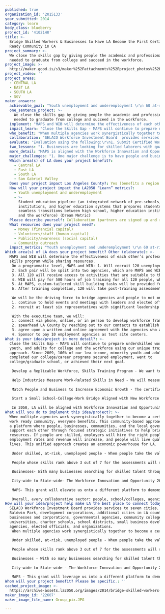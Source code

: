 ```yaml
---
published: true
organization_id: '2015133'
year_submitted: 2014
category: learn
body_class: blueberry
project_id: '4102140'
title: >-
  Bridge Skilled Workers & Businesses to Have LA Become the First Certified Work
  Ready Community in CA
project_summary: >-
  We close the skills gap by giving people the academic and professional tools
  needed to graduate from college and succeed in the workforce.
project_image: >-
  http://maker.good.is/s3/maker%252Fattachments%252Fproject_photos%252Fimages%252F22607%252Fdisplay%252FGroup_pix.JPG=c570x385
project_video: ''
project_areas:
  - CENTRAL LA
  - EAST LA
  - SOUTH LA
  - SGV
maker_answers:
  achievable_goal: "Youth unemployment and underemployment \r\n 60 at-risk youth will obtain hands-on, skill building career training program.  They will be paid $9/hour for 500 hours of service. 30 of the youth who work directly with MAPS will receive customizable job training program that will align them with their future goals and visions\r\n\r\nStudent education pipeline (an integrated network of pre-schools, K-12 institutions, and higher education systems that prepares students for seamless transitions between high school, higher education institutions, and the workforce) (Dream Metric)\r\nLos Angeles has been been the economic driving force in CA. However, depending on where people live in LA, there is a divide between the college resources and job opportunities.  When LA County establishes itself as certified work ready community, businesses, schools, and colleges will develop an education to workforce pipeline and integrated partnership that will prepare students to complete their degrees and prepare for the workforce. Agencies will work together. \r\n\r\nCollege matriculation rates\r\nAfter participating in the job training program and taking the national career readiness certificate exam, youth and adults may want to go back to college. \r\n\r\n"
  one_sentence_project: >-
    We close the skills gap by giving people the academic and professional tools
    needed to graduate from college and succeed in the workforce.
  implement: "MAPS and WIB will determine the effectiveness of each other’s professional skills program while sharing resources. \r\nOn a programmatic level, MAPS and WIB: 1. Will recruit 120 unemployed adults and out-of-school youth ages ranging from 17-22. Both will be matched by age, initial test level, and ethnicity.  All 120 will take 6 computer-based valid and reliable Workkeys assessments to determine career readiness and soft skill levels.\r\n2. Each pair will be split into two agencies, which are MAPS and WIB with 30 youth and 30 adults each. Both agencies will provide different educational/professional skills training.\r\n3. All 120 will receive access to activities that are suitable to their employment and/or training needs at WIB.\r\n4.  WIB will pay for 500 hours of job training for all 120 people, where 60 will work at MAPS site and 60 will work through WIB’s contacts.\r\n5. At MAPS, custom-tailored skill building tasks will be provided for individuals to align with their career goals. Also, they will work on a collaborative goal to showcase a city-wide event addressing an issue they desire to eliminate in the city. For example, MAPS students have hosted county-wide teen summits and college fairs from start to finish.\r\n6. After training completion, 120 will take post-training assessments. Scores higher than 3 will receive the nationally recognized career readiness certificate--career ready! \r\n\r\nWe will be the driving force to bridge agencies and people to not only discuss the problem, but to take action.  MAPS will: \r\n1. continue to hold events and meetings with leaders and elected officials to establish collaborative partnerships. \r\n2. recruit at least six representatives with significant leadership responsibilities in their prospective agencies to form the executive team by December 2014. \r\n\r\nWith the executive team, we will:\r\n1. connect via phone, online, or in person to develop workforce framework and execution plan. Before March 2015, the team will submit the work ready community application for consideration.  \r\n2. spearhead LA County by reaching out to our contacts to establish a conglomerate group of agencies from various industries, schools, economic development corporations, and colleges to join this unified work ready movement.\r\n3. agree upon a written and online agreement with the agencies who adhere to help people become work ready and create a bridge for people to receive livable wages.\r\n4. Sponsor to pay 10 employment agencies as test site centers.\r\n"
  impact_learn: "Close the Skills Gap - MAPS will continue to prepare underskilled workers, youth, and adults for college and the workforce using our unique training approach. Since 2009, 100% of our low-income, minority youth and adults who completed our college/career programs secured employment, went to college/graduate school, or achieved their next goal. \r\n\r\nDevelop a Replicable Workforce, Skills Training Program - We want to launch our program in a new city to determine whether is it possible to replicate similar results. In doing so, we desire to develop a workforce system model. \r\n\r\nHelp Industries Measure Work-Related Skills in Need - We will measure the effectiveness of MAPS and WIB’s skill building, job training programs using valid/reliable skills and pre/post assessments to measure whether people have the academic, social, and emotional skills to succeed in the workplace (career ready).  Not only will we get people work ready, but these assessments are actual exams for the National Career Readiness Certificate! \r\n\r\nMatch People and Business to Increase Economic Growth - The certificate will give people an edge in the recruitment process to help identify qualified workers.  So far, there are more than 5,600 corporations throughout the nation that recognize this certification.\r\n\r\nStart a Small School-College-Work Bridge Aligned with New Workforce Act - We will start with one city to establish a bridge using the National Certificate exams to unite LA schools, colleges, businesses and agencies. The groups help create paths for people to be skilled, prevent outsourcing, reduce unemployment rates, and secure jobs to boost LA’s economy.  MAPS’ drive is to spearhead this mission to unify multiple agencies to become the first certified work ready community in California.  This effort will start near Southeast LA and then spread to other regions. \r\n\r\nIn 2050, LA will be aligned with Workforce Innovation and Opportunities Act and developed the workforce system. Businesses, schools, and agencies will adhere to the research-based assessments as an indicator to determine whether people are certifiably ready for the workforce.  People will have the necessary foundational skills to be competitive in the market and secure careers they are passionate about while maintaining strong and positive character, leadership, and interpersonal skills to improve the quality of their lives, the workplace environment, and LA.  LA will be a fully functioning workforce model for CA.  "
  who_benefit: "When multiple agencies work synergistically together to become a certified work ready community, everyone benefits. This community-based approach creates a platform where people, businesses, communities, and the local government can support each other through focused strategic initiatives to help bridge resources. If people are skilled, employers will hire the right people, employment rates and revenue will increase, and people will  live quality lives. This unified approach creates an economic powerhouse for LA.\r\n \r\nUnder skilled, at-risk, unemployed people - When people take the valid/reliable assessments, they will be part of the 2.3 million nationally recognized certificate holders who have the level of skills needed to be work ready. With more than 40 statewide/regions that have adopted the certificate programs and more than 5,600 businesses who use this certification to assess skill level, the people in LA will be part of this nationwide movement.\r\n\r\nPeople whose skills rank above 3 out of 7 for the assessments will receive the National Career Readiness Certificate. The certificate will help them distinguish themselves during the hiring process because they will have evidence demonstrating their skill level. \r\n\r\nBusinesses- With many businesses searching for skilled talent through a pile of applicants, this certificate can help recruiters save time. Businesses can function at an optimal level without concerns about the skills of their employees.\r\n \r\nCity-wide to State-wide- The Workforce Innovation and Opportunity 2014 Act requires states to begin developing a statewide workforce development system. This grant will initiate approaches to develop models and systems for one city and then expand to the state. Through this collaborative effort, LA will be the catalyst for positive change.\r\n\r\nMAPS- This grant will elevate us onto a different platform to demonstrate that we, in fact, have the most innovative, result-oriented, school-to-college-to-work bridge.  If the results are equivalent to our previous program outcomes, our process-oriented training approach will establish itself as a replicable model.\r\n \r\nOverall, every collaborative sector: people, school/colleges, agencies, and industries will benefit."
  collaboration: "SELACO Workforce Investment Board  provides services to seven cities, City of Baldwin Park, development corporations, additional cities in LA county, businesses and corporations, governmental agencies, community colleges, universities, charter schools, school districts, small business development agencies, elected officials, and organizations.\r\nWhen multiple agencies work synergistically together to become a certified work ready community, everyone benefits. This community-based approach creates a platform where people, businesses, communities, and the local government can support each other through focused strategic initiatives to help bridge resources. If people are skilled, employers will hire the right people, employment rates and revenue will increase, and people will  live quality lives. This unified approach creates an economic powerhouse for LA.\r\n \r\nUnder skilled, at-risk, unemployed people - When people take the valid and reliable assessments, they will be part of the 2.3 million nationally recognized certificate holders who have the level of skills needed to be work ready. With more than 40 statewide/regions that have adopted the certificate programs and more than 5,600 businesses who use this certification to assess skill level, the people in LA will be part of this nationwide movement.\r\n\r\nPeople whose skills rank above 3 out of 7 for the assessments will receive the National Career Readiness Certificate. The certificate will help them distinguish themselves during the hiring process because they will have evidence demonstrating their skill level. \r\n\r\nBusinesses - With so many businesses searching for skilled talent through a pile of applicants, this certificate can help recruiters save time. Businesses can function at an optimal level without worrying too much about their new employees.\r\n \r\nCity-wide to State-wide - The Workforce Innovation and Opportunity 2014 Act requires states to begin developing a statewide workforce development system. This grant will initiate approaches to develop models and systems for one city and then expand to the state. Through this collaborative effort, LA will be the catalyst for positive change.\r\n\r\nMAPS - This grant will leverage us into a different platform to demonstrate that we, in fact, have the most innovative, result-oriented school-to-college-to-work pipeline.  If the results are equivalent to our previous program outcomes, our process-oriented, training approach will establish itself as a replicable model.\r\n \r\n"
  evaluate: "Evaluation using the following:\r\n1. Submit Certified Work Ready Community application with six executive leaders before March 2015. To be considered for the next nationwide county program, the leaders must be from each of the following parties: economic development, community college, workforce agency representative, and K-12 representative, and other agencies.\r\n\r\n2. MAPS will evaluate the change in skills using the valid and reliable assessments. We anticipate that every person will be awarded the national career ready certificate.  \r\n\r\n3.  Before the end of the grant period, our goal is to have a minimum of 500 schools, colleges, agencies, businesses, workforce agencies, organizations, elected officials, and people to join the school to work pipeline “work ready” initiative. They will sign a participation agreement form stating their interest and level of participation, from “I believe in what you do -- to -- “I’m in, how can I get involved.”\r\n\r\n4. MAPS will launch 10 test sites at various workforce and employment agencies who provide direct services for people to become skilled and are interested in becoming a workready community site. The agencies will agree to administer the Workkeys assessments, so people may qualify to receive the national certificate.\r\n\r\n5. By the end of the program, MAPS will establish itself as the soft skills training program that not only provides the valid and reliable assessments for people to receive a national certificate but also help people maintain long-lasting soft skills that can be used for work and life."
  two_lessons: "1. Businesses are looking for skilled laborers with quality soft skills needed to thrive in the workplace. However, measuring soft skills and teaching these skills are difficult to come by because people are difficult to change. In the beginning, new employees are happy workers, but in due time, most complain and are unhappy.  About 80% of people in the nation are dissatisfied with their jobs.  To combat negative attitude and behavior and lack of productivity, MAPS has implemented a unique career training program for people to develop authentic soft-skills that transfer in the workplace, home, and relationships.  In our program, marriages and relationships strengthened, people learned how to get rid of negative emotions and attitudes, and they became motivated. Many developed strong teamwork skills and learned how to help others despite their given tasks. We have testimonials to prove our results; however, people are skeptical with our results. They wonder if we really can redirect people to live better lives. In order to “prove” our results, this time we would like to use research-based pre- and post-assessments to measure people’s change in their productivity, interpersonal skills, attitude, problem-solving, enthusiasm, and more. \r\n \r\n2. People are looking for jobs that will help them “pay the bills,” but we know they need livable wages. The issue with many low-paying workers is due to their skill level and difficulty in taking a new path.  Low paying jobs impacts relationships and work performance.  Our reason to create a “LA Hub” is to develop a network/relationship with businesses and agencies who will adhere to providing livable wages for people, even if they are low-skilled workers.  In order to increase the economy, we need people to receive better pay to buy goods and services.\r\n"
  more_detail: "MAPS is aligned with the Workforce Innovation and Opportunity Act. \r\n\r\nForward Thinking:1. LA will be the first “ACT Certified Work Ready Community” in CA to create a network between people and businesses. 2.  Those who pass Skills Exams will receive the National Career Readiness Certificate, gaining an advantage over other applicants. \r\nCustomized, skill-building, paid training for 120 at-risk, unemployed people above 17 years of age -- 60 with MAPS and 60 with the Workforce Investment Board (WIB) receive separate soft skills training and 500 hrs of paid work experience. We are committed to determine the most effective program using valid/reliable pre/post assessments to close the skills gap, build a school-to-work pathway, and all employed"
  major_challenges: "1. One major challenge is to have people and businesses recognize the national career readiness certificate in California. Other progressive states and thousands of businesses have adopted the certificate as an indicator to measure people’s skill level; however, CA has not.  MAPS and leaders are working together to influence people in Los Angeles County that the Certified Work Ready Community model is an important approach to bridging resources and helping everyone because we are all impacted by each other. \r\n\r\n1. One major challenge is to have people and businesses recognize the national career readiness certificate in California. Other progressive states and thousands of businesses have adopted the certificate as an indicator to measure people’s skill level; however, CA has not.  MAPS and leaders are working together to influence people in Los Angeles County that the Certified Work Ready Community model is an important approach to bridging resources and helping everyone because we are all impacted by each other. \r\n\r\n"
  Which area(s) of LA does your project benefit?:
    - Central LA
    - East LA
    - South LA
    - San Gabriel Valley
  Does your project impact Los Angeles County?: Yes (benefits a region of LA County)
  How will your project impact the LA2050 “Learn” metrics?:
    - Youth unemployment and underemployment
    - >-
      Student education pipeline (an integrated network of pre-schools, K-12
      institutions, and higher education systems that prepares students for
      seamless transitions between high school, higher education institutions,
      and the workforce) (Dream Metric)
  Please describe yourself: Collaboration (partners are signed up and ready to hit the ground running!)
  What resources does your project need?:
    - Money (financial capital)
    - Volunteers/staff (human capital)
    - Publicity/awareness (social capital)
    - Community outreach
  impact_metrics: "Youth unemployment and underemployment \r\n 60 at-risk youth will obtain hands-on, skill building career training program.  They will be paid $9/hour for 500 hours of service. 30 of the youth who work directly with MAPS will receive customizable job training program that will align them with their future goals and visions.\r\n\r\nStudent education pipeline (an integrated network of pre-schools, K-12 institutions, and higher education systems that prepares students for seamless transitions between high school, higher education institutions, and the workforce) (Dream Metric)\r\nLos Angeles has been been the economic driving force in CA. However, depending on where people live in LA, there is a divide between the college resources and job opportunities.  When LA County establishes itself as certified work ready community, businesses, schools, and colleges will develop an education to workforce pipeline and integrated partnership that will prepare students to complete their degrees and prepare for the workforce. Agencies will work together. \r\n\r\nCollege matriculation rates\r\nAfter participating in the job training program and taking the national career readiness certificate exam, youth and adults may want to go back to college."
Which area(s) of LA does your project benefit? Other (elaborate): >-
  MAPS and WIB will determine the effectiveness of each other’s professional
  skills program while sharing resources. 
   On a programmatic level, MAPS and WIB: 1. Will recruit 120 unemployed adults and out-of-school youth ages ranging from 17-22. Both will be matched by age, initial test level, and ethnicity. All 120 will take 6 computer-based valid and reliable Workkeys assessments to determine career readiness and soft skill levels.
   2. Each pair will be split into two agencies, which are MAPS and WIB with 30 youth and 30 adults each. Both agencies will provide different educational/professional skills training.
   3. All 120 will receive access to activities that are suitable to their employment and/or training needs at WIB.
   4. WIB will pay for 500 hours of job training for all 120 people, where 60 will work at MAPS site and 60 will work through WIB’s contacts.
   5. At MAPS, custom-tailored skill building tasks will be provided for individuals to align with their career goals. Also, they will work on a collaborative goal to showcase a city-wide event addressing an issue they desire to eliminate in the city. For example, MAPS students have hosted county-wide teen summits and college fairs from start to finish.
   6. After training completion, 120 will take post-training assessments. Scores higher than 3 will receive the nationally recognized career readiness certificate--career ready! 
   
   We will be the driving force to bridge agencies and people to not only discuss the problem, but to take action. MAPS will: 
   1. continue to hold events and meetings with leaders and elected officials to establish collaborative partnerships. 
   2. recruit at least six representatives with significant leadership responsibilities in their prospective agencies to form the executive team by December 2014. 
   
   With the executive team, we will:
   1. connect via phone, online, or in person to develop workforce framework and execution plan. Before March 2015, the team will submit the work ready community application for consideration. 
   2. spearhead LA County by reaching out to our contacts to establish a conglomerate group of agencies from various industries, schools, economic development corporations, and colleges to join this unified work ready movement.
   3. agree upon a written and online agreement with the agencies who adhere to help people become work ready and create a bridge for people to receive livable wages.
   4. Sponsor to pay 10 employment agencies as test site centers.
What is your idea/project in more detail?: >-
  Close the Skills Gap - MAPS will continue to prepare underskilled workers,
  youth, and adults for college and the workforce using our unique training
  approach. Since 2009, 100% of our low-income, minority youth and adults who
  completed our college/career programs secured employment, went to
  college/graduate school, or achieved their next goal. 
   
   Develop a Replicable Workforce, Skills Training Program - We want to launch our program in a new city to determine whether is it possible to replicate similar results. In doing so, we desire to develop a workforce system model. 
   
   Help Industries Measure Work-Related Skills in Need - We will measure the effectiveness of MAPS and WIB’s skill building, job training programs using valid/reliable skills and pre/post assessments to measure whether people have the academic, social, and emotional skills to succeed in the workplace (career ready). Not only will we get people work ready, but these assessments are actual exams for the National Career Readiness Certificate! 
   
   Match People and Business to Increase Economic Growth - The certificate will give people an edge in the recruitment process to help identify qualified workers. So far, there are more than 5,600 corporations throughout the nation that recognize this certification.
   
   Start a Small School-College-Work Bridge Aligned with New Workforce Act - We will start with one city to establish a bridge using the National Certificate exams to unite LA schools, colleges, businesses and agencies. The groups help create paths for people to be skilled, prevent outsourcing, reduce unemployment rates, and secure jobs to boost LA’s economy. MAPS’ drive is to spearhead this mission to unify multiple agencies to become the first certified work ready community in California. This effort will start near Southeast LA and then spread to other regions. 
   
   In 2050, LA will be aligned with Workforce Innovation and Opportunities Act and developed the workforce system. Businesses, schools, and agencies will adhere to the research-based assessments as an indicator to determine whether people are certifiably ready for the workforce. People will have the necessary foundational skills to be competitive in the market and secure careers they are passionate about while maintaining strong and positive character, leadership, and interpersonal skills to improve the quality of their lives, the workplace environment, and LA. LA will be a fully functioning workforce model for CA.
What will you do to implement this idea/project?: >-
  When multiple agencies work synergistically together to become a certified
  work ready community, everyone benefits. This community-based approach creates
  a platform where people, businesses, communities, and the local government can
  support each other through focused strategic initiatives to help bridge
  resources. If people are skilled, employers will hire the right people,
  employment rates and revenue will increase, and people will live quality
  lives. This unified approach creates an economic powerhouse for LA.
    
   Under skilled, at-risk, unemployed people - When people take the valid/reliable assessments, they will be part of the 2.3 million nationally recognized certificate holders who have the level of skills needed to be work ready. With more than 40 statewide/regions that have adopted the certificate programs and more than 5,600 businesses who use this certification to assess skill level, the people in LA will be part of this nationwide movement.
   
   People whose skills rank above 3 out of 7 for the assessments will receive the National Career Readiness Certificate. The certificate will help them distinguish themselves during the hiring process because they will have evidence demonstrating their skill level. 
   
   Businesses- With many businesses searching for skilled talent through a pile of applicants, this certificate can help recruiters save time. Businesses can function at an optimal level without concerns about the skills of their employees.
    
   City-wide to State-wide- The Workforce Innovation and Opportunity 2014 Act requires states to begin developing a statewide workforce development system. This grant will initiate approaches to develop models and systems for one city and then expand to the state. Through this collaborative effort, LA will be the catalyst for positive change.
   
   MAPS- This grant will elevate us onto a different platform to demonstrate that we, in fact, have the most innovative, result-oriented, school-to-college-to-work bridge. If the results are equivalent to our previous program outcomes, our process-oriented training approach will establish itself as a replicable model.
    
   Overall, every collaborative sector: people, school/colleges, agencies, and industries will benefit.
How will your idea/project help make LA the best place to connect today? In LA2050?: >-
  SELACO Workforce Investment Board provides services to seven cities, City of
  Baldwin Park, development corporations, additional cities in LA county,
  businesses and corporations, governmental agencies, community colleges,
  universities, charter schools, school districts, small business development
  agencies, elected officials, and organizations.
   When multiple agencies work synergistically together to become a certified work ready community, everyone benefits. This community-based approach creates a platform where people, businesses, communities, and the local government can support each other through focused strategic initiatives to help bridge resources. If people are skilled, employers will hire the right people, employment rates and revenue will increase, and people will live quality lives. This unified approach creates an economic powerhouse for LA.
    
   Under skilled, at-risk, unemployed people - When people take the valid and reliable assessments, they will be part of the 2.3 million nationally recognized certificate holders who have the level of skills needed to be work ready. With more than 40 statewide/regions that have adopted the certificate programs and more than 5,600 businesses who use this certification to assess skill level, the people in LA will be part of this nationwide movement.
   
   People whose skills rank above 3 out of 7 for the assessments will receive the National Career Readiness Certificate. The certificate will help them distinguish themselves during the hiring process because they will have evidence demonstrating their skill level. 
   
   Businesses - With so many businesses searching for skilled talent through a pile of applicants, this certificate can help recruiters save time. Businesses can function at an optimal level without worrying too much about their new employees.
    
   City-wide to State-wide - The Workforce Innovation and Opportunity 2014 Act requires states to begin developing a statewide workforce development system. This grant will initiate approaches to develop models and systems for one city and then expand to the state. Through this collaborative effort, LA will be the catalyst for positive change.
   
   MAPS - This grant will leverage us into a different platform to demonstrate that we, in fact, have the most innovative, result-oriented school-to-college-to-work pipeline. If the results are equivalent to our previous program outcomes, our process-oriented, training approach will establish itself as a replicable model.
Whom will your project benefit? Please be specific.: ''
cached_project_image: >-
  https://archive-assets.la2050.org/images/2014/bridge-skilled-workers-businesses-to-have-la-become-the-first-certified-work-ready-community-in-ca/maker.good.is/s3/maker%252Fattachments%252Fproject_photos%252Fimages%252F22607%252Fdisplay%252FGroup_pix.JPG=c570x385.jpg
maker_image_id: '22607'
maker_image_file_name: Group_pix.JPG

---
```

